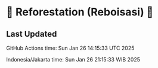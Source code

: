 
# 🌳 Reforestation (Reboisasi) 🌲

## Last Updated

GitHub Actions time: Sun Jan 26 14:15:33 UTC 2025

Indonesia/Jakarta time: Sun Jan 26 21:15:33 WIB 2025
